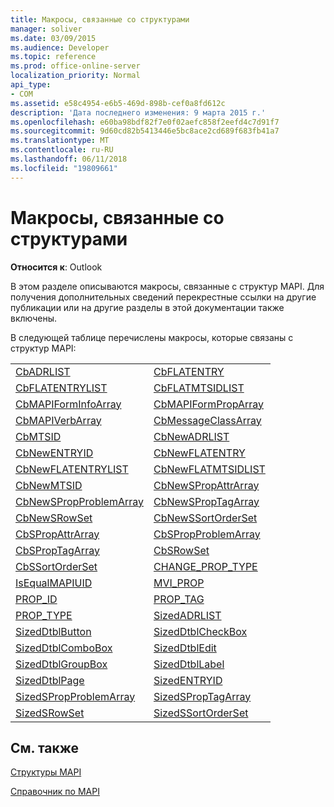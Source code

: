 ```yaml
---
title: Макросы, связанные со структурами
manager: soliver
ms.date: 03/09/2015
ms.audience: Developer
ms.topic: reference
ms.prod: office-online-server
localization_priority: Normal
api_type:
- COM
ms.assetid: e58c4954-e6b5-469d-898b-cef0a8fd612c
description: 'Дата последнего изменения: 9 марта 2015 г.'
ms.openlocfilehash: e60ba98bdf82f7e0f02aefc858f2eefd4c7d91f7
ms.sourcegitcommit: 9d60cd82b5413446e5bc8ace2cd689f683fb41a7
ms.translationtype: MT
ms.contentlocale: ru-RU
ms.lasthandoff: 06/11/2018
ms.locfileid: "19809661"
---
```

# <a name="macros-related-to-structures"></a>Макросы, связанные со структурами

  
  
**Относится к**: Outlook 
  
В этом разделе описываются макросы, связанные с структур MAPI. Для получения дополнительных сведений перекрестные ссылки на другие публикации или на другие разделы в этой документации также включены. 
  
В следующей таблице перечислены макросы, которые связаны с структур MAPI:
  
|||
|:-----|:-----|
|[CbADRLIST](cbadrlist.md) <br/> |[CbFLATENTRY](cbflatentry.md) <br/> |
|[CbFLATENTRYLIST](cbflatentrylist.md) <br/> |[CbFLATMTSIDLIST](cbflatmtsidlist.md) <br/> |
|[CbMAPIFormInfoArray](cbmapiforminfoarray.md) <br/> |[CbMAPIFormPropArray](cbmapiformproparray.md) <br/> |
|[CbMAPIVerbArray](cbmapiverbarray.md) <br/> |[CbMessageClassArray](cbmessageclassarray.md) <br/> |
|[CbMTSID](cbmtsid.md) <br/> |[CbNewADRLIST](cbnewadrlist.md) <br/> |
|[CbNewENTRYID](cbnewentryid.md) <br/> |[CbNewFLATENTRY](cbnewflatentry.md) <br/> |
|[CbNewFLATENTRYLIST](cbnewflatentrylist.md) <br/> |[CbNewFLATMTSIDLIST](cbnewflatmtsidlist.md) <br/> |
|[CbNewMTSID](cbnewmtsid.md) <br/> |[CbNewSPropAttrArray](cbnewspropattrarray.md) <br/> |
|[CbNewSPropProblemArray](cbnewspropproblemarray.md) <br/> |[CbNewSPropTagArray](cbnewsproptagarray.md) <br/> |
|[CbNewSRowSet](cbnewsrowset.md) <br/> |[CbNewSSortOrderSet](cbnewssortorderset.md) <br/> |
|[CbSPropAttrArray](cbspropattrarray.md) <br/> |[CbSPropProblemArray](cbspropproblemarray.md) <br/> |
|[CbSPropTagArray](cbsproptagarray.md) <br/> |[CbSRowSet](cbsrowset.md) <br/> |
|[CbSSortOrderSet](cbssortorderset.md) <br/> |[CHANGE_PROP_TYPE](change_prop_type.md) <br/> |
|[IsEqualMAPIUID](isequalmapiuid.md) <br/> |[MVI_PROP](mvi_prop.md) <br/> |
|[PROP_ID](prop_id.md) <br/> |[PROP_TAG](prop_tag.md) <br/> |
|[PROP_TYPE](prop_type.md) <br/> |[SizedADRLIST](sizedadrlist.md) <br/> |
|[SizedDtblButton](sizeddtblbutton.md) <br/> |[SizedDtblCheckBox](sizeddtblcheckbox.md) <br/> |
|[SizedDtblComboBox](sizeddtblcombobox.md) <br/> |[SizedDtblEdit](sizeddtbledit.md) <br/> |
|[SizedDtblGroupBox](sizeddtblgroupbox.md) <br/> |[SizedDtblLabel](sizeddtbllabel.md) <br/> |
|[SizedDtblPage](sizeddtblpage.md) <br/> |[SizedENTRYID](sizedentryid.md) <br/> |
|[SizedSPropProblemArray](sizedspropproblemarray.md) <br/> |[SizedSPropTagArray](sizedsproptagarray.md) <br/> |
|[SizedSRowSet](sizedsrowset.md) <br/> |[SizedSSortOrderSet](sizedssortorderset.md) <br/> |
   
## <a name="see-also"></a>См. также



[Структуры MAPI](mapi-structures.md)


[Справочник по MAPI](mapi-reference.md)

